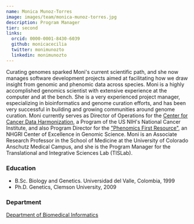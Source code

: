 ```yaml
---
name: Monica Munoz-Torres
image: images/team/monica-munoz-torres.jpg
description: Program Manager
tier: second
links:
  orcid: 0000-0001-8430-6039
  github: monicacecilia
  twitter: monimunozto
  linkedin: monimunozto
---
```


Curating genomes sparked Moni's current scientific path, and she now manages software development projects aimed at facilitating how we draw insight from genomic and phenomic data across species.
Moni is a highly accomplished genomics scientist with extensive experience at the computer and at the bench.
She is a very experienced project manager, especializing in bioinformatics and genome curation efforts, and has been very successful in building and growing communities around genome curation.
Moni currently serves as Director of Operations for the [Center for Cancer Data Harmonization](http://ccdh.cancer.gov/), a Program of the US NIH's National Cancer Institute, and also Program Director for the ["Phenomics First Resource"](https://tislab.org/research.html), an NHGRI Center of Excellence in Genomic Science.
Moni is an Associate Research Professor in the School of Medicine at the University of Colorado Anschutz Medical Campus, and she is the Program Manager for the Translational and Integrative Sciences Lab (TISLab).

### Education

- B.Sc. Biology and Genetics. Universidad del Valle, Colombia, 1999
- Ph.D. Genetics, Clemson University, 2009

### Department

[Department of Biomedical Informatics](https://medschool.cuanschutz.edu/dbmi)